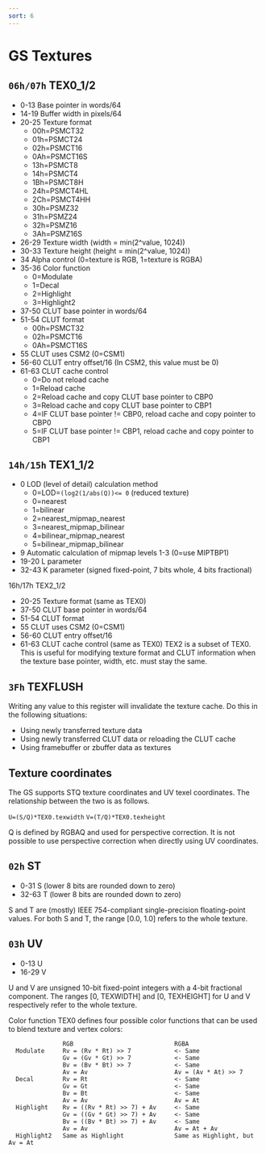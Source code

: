 ```yaml
---
sort: 6
---
```


# GS Textures

## `06h/07h` TEX0_1/2
- 0-13    Base pointer in words/64
- 14-19   Buffer width in pixels/64
- 20-25   Texture format
  + 00h=PSMCT32
  + 01h=PSMCT24
  + 02h=PSMCT16
  + 0Ah=PSMCT16S
  + 13h=PSMCT8
  + 14h=PSMCT4
  + 1Bh=PSMCT8H
  + 24h=PSMCT4HL
  + 2Ch=PSMCT4HH
  + 30h=PSMZ32
  + 31h=PSMZ24
  + 32h=PSMZ16
  + 3Ah=PSMZ16S
- 26-29   Texture width (width = min(2^value, 1024))
- 30-33   Texture height (height = min(2^value, 1024))
- 34      Alpha control (0=texture is RGB, 1=texture is RGBA)
- 35-36   Color function
  + 0=Modulate
  + 1=Decal
  + 2=Highlight
  + 3=Highlight2
- 37-50   CLUT base pointer in words/64
- 51-54   CLUT format
  + 00h=PSMCT32
  + 02h=PSMCT16
  + 0Ah=PSMCT16S
- 55      CLUT uses CSM2 (0=CSM1)
- 56-60   CLUT entry offset/16 (In CSM2, this value must be 0)
- 61-63   CLUT cache control
  + 0=Do not reload cache
  + 1=Reload cache
  + 2=Reload cache and copy CLUT base pointer to CBP0
  + 3=Reload cache and copy CLUT base pointer to CBP1
  + 4=IF CLUT base pointer != CBP0, reload cache and copy pointer to CBP0
  + 5=IF CLUT base pointer != CBP1, reload cache and copy pointer to CBP1

## `14h/15h` TEX1_1/2
- 0       LOD (level of detail) calculation method
  + 0=LOD=`(log2(1/abs(Q))<= 0` (reduced texture)
  + 0=nearest
  + 1=bilinear
  + 2=nearest_mipmap_nearest
  + 3=nearest_mipmap_bilinear
  + 4=bilinear_mipmap_nearest
  + 5=bilinear_mipmap_bilinear
- 9       Automatic calculation of mipmap levels 1-3 (0=use MIPTBP1)
- 19-20   L parameter
- 32-43   K parameter (signed fixed-point, 7 bits whole, 4 bits fractional)

16h/17h TEX2_1/2
- 20-25   Texture format (same as TEX0)
- 37-50   CLUT base pointer in words/64
- 51-54   CLUT format
- 55      CLUT uses CSM2 (0=CSM1)
- 56-60   CLUT entry offset/16
- 61-63   CLUT cache control (same as TEX0)
TEX2 is a subset of TEX0. This is useful for modifying texture format and CLUT information when the texture base pointer, width, etc. must stay the same.

## `3Fh` TEXFLUSH
Writing any value to this register will invalidate the texture cache. Do this in the following situations:
- Using newly transferred texture data
- Using newly transferred CLUT data or reloading the CLUT cache
- Using framebuffer or zbuffer data as textures

## Texture coordinates
The GS supports STQ texture coordinates and UV texel coordinates. The relationship between the two is as follows.

`U=(S/Q)*TEX0.texwidth`
`V=(T/Q)*TEX0.texheight`

Q is defined by RGBAQ and used for perspective correction. It is not possible to use perspective correction when directly using UV coordinates.

## `02h` ST
- 0-31    S (lower 8 bits are rounded down to zero)
- 32-63   T (lower 8 bits are rounded down to zero)

S and T are (mostly) IEEE 754-compliant single-precision floating-point values. For both S and T, the range [0.0, 1.0] refers to the whole texture.

## `03h` UV
- 0-13    U
- 16-29   V

U and V are unsigned 10-bit fixed-point integers with a 4-bit fractional component. The ranges [0, TEXWIDTH] and [0, TEXHEIGHT] for U and V respectively refer to the whole texture.

Color function TEX0 defines four possible color functions that can be used to blend texture and vertex colors:
```
               RGB                            RGBA
  Modulate     Rv = (Rv * Rt) >> 7            <- Same
               Gv = (Gv * Gt) >> 7            <- Same
               Bv = (Bv * Bt) >> 7            <- Same
               Av = Av                        Av = (Av * At) >> 7
  Decal        Rv = Rt                        <- Same
               Gv = Gt                        <- Same
               Bv = Bt                        <- Same
               Av = Av                        Av = At
  Highlight    Rv = ((Rv * Rt) >> 7) + Av     <- Same
               Gv = ((Gv * Gt) >> 7) + Av     <- Same
               Bv = ((Bv * Bt) >> 7) + Av     <- Same
               Av = Av                        Av = At + Av
  Highlight2   Same as Highlight              Same as Highlight, but Av = At
```
